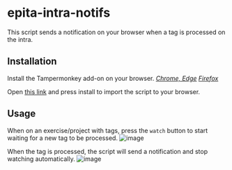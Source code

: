 # epita-intra-notifs

This script sends a notification on your browser when a tag is processed on the intra.

## Installation

Install the Tampermonkey add-on on your browser. *[Chrome, Edge](https://chrome.google.com/webstore/detail/tampermonkey/dhdgffkkebhmkfjojejmpbldmpobfkfo) [Firefox](https://addons.mozilla.org/en-US/firefox/addon/tampermonkey/)*

Open [this link](https://github.com/augustinbegue/epita-intra-notifs/raw/main/intra.notifs.user.js) and press install to import the script to your browser.

## Usage

When on an exercise/project with tags, press the ``watch`` button to start waiting for a new tag to be processed.
![image](https://github.com/augustinbegue/epita-intra-notifs/assets/33714922/16dad3df-87a9-4cb8-b1c7-77212525fffb)

When the tag is processed, the script will send a notification and stop watching automatically.
![image](https://github.com/augustinbegue/epita-intra-notifs/assets/33714922/1c6508ae-d89c-4fc1-870d-153f08be0d2a)
